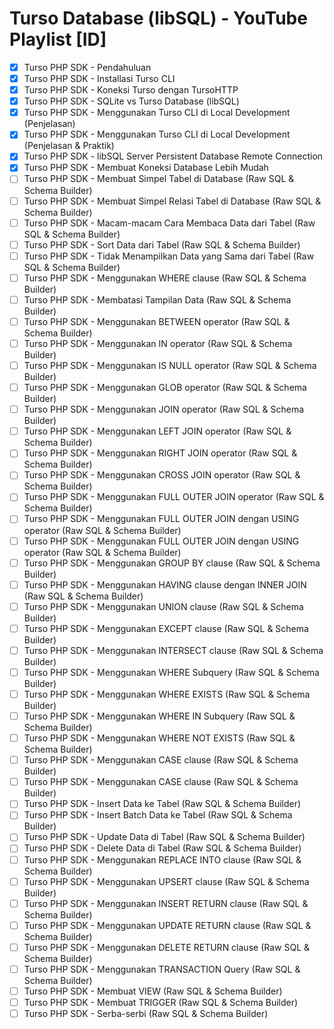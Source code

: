 # Turso Database (libSQL) - YouTube Playlist [ID]
- [x] Turso PHP SDK - Pendahuluan
- [x] Turso PHP SDK - Installasi Turso CLI
- [x] Turso PHP SDK - Koneksi Turso dengan TursoHTTP
- [x] Turso PHP SDK - SQLite vs Turso Database (libSQL)
- [x] Turso PHP SDK - Menggunakan Turso CLI di Local Development (Penjelasan)
- [x] Turso PHP SDK - Menggunakan Turso CLI di Local Development (Penjelasan & Praktik)
- [x] Turso PHP SDK - libSQL Server Persistent Database Remote Connection
- [x] Turso PHP SDK - Membuat Koneksi Database Lebih Mudah
- [ ] Turso PHP SDK - Membuat Simpel Tabel di Database (Raw SQL & Schema Builder)
- [ ] Turso PHP SDK - Membuat Simpel Relasi Tabel di Database (Raw SQL & Schema Builder)
- [ ] Turso PHP SDK - Macam-macam Cara Membaca Data dari Tabel (Raw SQL & Schema Builder)
- [ ] Turso PHP SDK - Sort Data dari Tabel (Raw SQL & Schema Builder)
- [ ] Turso PHP SDK - Tidak Menampilkan Data yang Sama dari Tabel (Raw SQL & Schema Builder)
- [ ] Turso PHP SDK - Menggunakan WHERE clause (Raw SQL & Schema Builder)
- [ ] Turso PHP SDK - Membatasi Tampilan Data (Raw SQL & Schema Builder)
- [ ] Turso PHP SDK - Menggunakan BETWEEN operator (Raw SQL & Schema Builder)
- [ ] Turso PHP SDK - Menggunakan IN operator (Raw SQL & Schema Builder)
- [ ] Turso PHP SDK - Menggunakan IS NULL operator (Raw SQL & Schema Builder)
- [ ] Turso PHP SDK - Menggunakan GLOB operator (Raw SQL & Schema Builder)
- [ ] Turso PHP SDK - Menggunakan JOIN operator (Raw SQL & Schema Builder)
- [ ] Turso PHP SDK - Menggunakan LEFT JOIN operator (Raw SQL & Schema Builder)
- [ ] Turso PHP SDK - Menggunakan RIGHT JOIN operator (Raw SQL & Schema Builder)
- [ ] Turso PHP SDK - Menggunakan CROSS JOIN operator (Raw SQL & Schema Builder)
- [ ] Turso PHP SDK - Menggunakan FULL OUTER JOIN operator (Raw SQL & Schema Builder)
- [ ] Turso PHP SDK - Menggunakan FULL OUTER JOIN dengan USING operator (Raw SQL & Schema Builder)
- [ ] Turso PHP SDK - Menggunakan FULL OUTER JOIN dengan USING operator (Raw SQL & Schema Builder)
- [ ] Turso PHP SDK - Menggunakan GROUP BY clause (Raw SQL & Schema Builder)
- [ ] Turso PHP SDK - Menggunakan HAVING clause dengan INNER JOIN (Raw SQL & Schema Builder)
- [ ] Turso PHP SDK - Menggunakan UNION clause (Raw SQL & Schema Builder)
- [ ] Turso PHP SDK - Menggunakan EXCEPT clause (Raw SQL & Schema Builder)
- [ ] Turso PHP SDK - Menggunakan INTERSECT clause (Raw SQL & Schema Builder)
- [ ] Turso PHP SDK - Menggunakan WHERE Subquery (Raw SQL & Schema Builder)
- [ ] Turso PHP SDK - Menggunakan WHERE EXISTS (Raw SQL & Schema Builder)
- [ ] Turso PHP SDK - Menggunakan WHERE IN Subquery (Raw SQL & Schema Builder)
- [ ] Turso PHP SDK - Menggunakan WHERE NOT EXISTS (Raw SQL & Schema Builder)
- [ ] Turso PHP SDK - Menggunakan CASE clause (Raw SQL & Schema Builder)
- [ ] Turso PHP SDK - Menggunakan CASE clause (Raw SQL & Schema Builder)
- [ ] Turso PHP SDK - Insert Data ke Tabel (Raw SQL & Schema Builder)
- [ ] Turso PHP SDK - Insert Batch Data ke Tabel (Raw SQL & Schema Builder)
- [ ] Turso PHP SDK - Update Data di Tabel (Raw SQL & Schema Builder)
- [ ] Turso PHP SDK - Delete Data di Tabel (Raw SQL & Schema Builder)
- [ ] Turso PHP SDK - Menggunakan REPLACE INTO clause (Raw SQL & Schema Builder)
- [ ] Turso PHP SDK - Menggunakan UPSERT clause (Raw SQL & Schema Builder)
- [ ] Turso PHP SDK - Menggunakan INSERT RETURN clause (Raw SQL & Schema Builder)
- [ ] Turso PHP SDK - Menggunakan UPDATE RETURN clause (Raw SQL & Schema Builder)
- [ ] Turso PHP SDK - Menggunakan DELETE RETURN clause (Raw SQL & Schema Builder)
- [ ] Turso PHP SDK - Menggunakan TRANSACTION Query (Raw SQL & Schema Builder)
- [ ] Turso PHP SDK - Membuat VIEW (Raw SQL & Schema Builder)
- [ ] Turso PHP SDK - Membuat TRIGGER (Raw SQL & Schema Builder)
- [ ] Turso PHP SDK - Serba-serbi (Raw SQL & Schema Builder)
